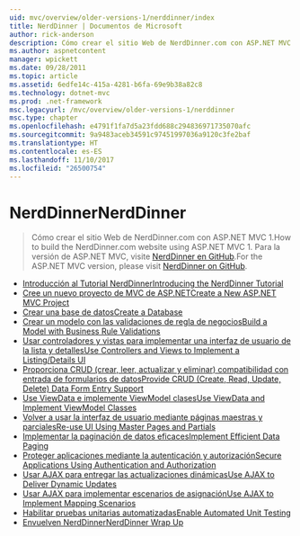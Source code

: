 ```yaml
---
uid: mvc/overview/older-versions-1/nerddinner/index
title: NerdDinner | Documentos de Microsoft
author: rick-anderson
description: Cómo crear el sitio Web de NerdDinner.com con ASP.NET MVC 1. Para la versión de ASP.NET MVC 3, visite nerddinner en GitHub.
ms.author: aspnetcontent
manager: wpickett
ms.date: 09/28/2011
ms.topic: article
ms.assetid: 6edfe14c-415a-4281-b6fa-69e9b38a82c8
ms.technology: dotnet-mvc
ms.prod: .net-framework
msc.legacyurl: /mvc/overview/older-versions-1/nerddinner
msc.type: chapter
ms.openlocfilehash: e4791f1fa7d5a23fdd688c294836971735070afc
ms.sourcegitcommit: 9a9483aceb34591c97451997036a9120c3fe2baf
ms.translationtype: HT
ms.contentlocale: es-ES
ms.lasthandoff: 11/10/2017
ms.locfileid: "26500754"
---
```

<a name="nerddinner"></a><span data-ttu-id="70a63-104">NerdDinner</span><span class="sxs-lookup"><span data-stu-id="70a63-104">NerdDinner</span></span>
====================
> <span data-ttu-id="70a63-105">Cómo crear el sitio Web de NerdDinner.com con ASP.NET MVC 1.</span><span class="sxs-lookup"><span data-stu-id="70a63-105">How to build the NerdDinner.com website using ASP.NET MVC 1.</span></span> <span data-ttu-id="70a63-106">Para la versión de ASP.NET MVC, visite [NerdDinner en GitHub](https://github.com/AspNetMVPSamples/NerdDinner).</span><span class="sxs-lookup"><span data-stu-id="70a63-106">For the ASP.NET MVC version, please visit [NerdDinner on GitHub](https://github.com/AspNetMVPSamples/NerdDinner).</span></span>


- [<span data-ttu-id="70a63-107">Introducción al Tutorial NerdDinner</span><span class="sxs-lookup"><span data-stu-id="70a63-107">Introducing the NerdDinner Tutorial</span></span>](introducing-the-nerddinner-tutorial.md)
- [<span data-ttu-id="70a63-108">Cree un nuevo proyecto de MVC de ASP.NET</span><span class="sxs-lookup"><span data-stu-id="70a63-108">Create a New ASP.NET MVC Project</span></span>](create-a-new-aspnet-mvc-project.md)
- [<span data-ttu-id="70a63-109">Crear una base de datos</span><span class="sxs-lookup"><span data-stu-id="70a63-109">Create a Database</span></span>](create-a-database.md)
- [<span data-ttu-id="70a63-110">Crear un modelo con las validaciones de regla de negocios</span><span class="sxs-lookup"><span data-stu-id="70a63-110">Build a Model with Business Rule Validations</span></span>](build-a-model-with-business-rule-validations.md)
- [<span data-ttu-id="70a63-111">Usar controladores y vistas para implementar una interfaz de usuario de la lista y detalles</span><span class="sxs-lookup"><span data-stu-id="70a63-111">Use Controllers and Views to Implement a Listing/Details UI</span></span>](use-controllers-and-views-to-implement-a-listingdetails-ui.md)
- [<span data-ttu-id="70a63-112">Proporciona CRUD (crear, leer, actualizar y eliminar) compatibilidad con entrada de formularios de datos</span><span class="sxs-lookup"><span data-stu-id="70a63-112">Provide CRUD (Create, Read, Update, Delete) Data Form Entry Support</span></span>](provide-crud-create-read-update-delete-data-form-entry-support.md)
- [<span data-ttu-id="70a63-113">Use ViewData e implemente ViewModel clases</span><span class="sxs-lookup"><span data-stu-id="70a63-113">Use ViewData and Implement ViewModel Classes</span></span>](use-viewdata-and-implement-viewmodel-classes.md)
- [<span data-ttu-id="70a63-114">Volver a usar la interfaz de usuario mediante páginas maestras y parciales</span><span class="sxs-lookup"><span data-stu-id="70a63-114">Re-use UI Using Master Pages and Partials</span></span>](re-use-ui-using-master-pages-and-partials.md)
- [<span data-ttu-id="70a63-115">Implementar la paginación de datos eficaces</span><span class="sxs-lookup"><span data-stu-id="70a63-115">Implement Efficient Data Paging</span></span>](implement-efficient-data-paging.md)
- [<span data-ttu-id="70a63-116">Proteger aplicaciones mediante la autenticación y autorización</span><span class="sxs-lookup"><span data-stu-id="70a63-116">Secure Applications Using Authentication and Authorization</span></span>](secure-applications-using-authentication-and-authorization.md)
- [<span data-ttu-id="70a63-117">Usar AJAX para entregar las actualizaciones dinámicas</span><span class="sxs-lookup"><span data-stu-id="70a63-117">Use AJAX to Deliver Dynamic Updates</span></span>](use-ajax-to-deliver-dynamic-updates.md)
- [<span data-ttu-id="70a63-118">Usar AJAX para implementar escenarios de asignación</span><span class="sxs-lookup"><span data-stu-id="70a63-118">Use AJAX to Implement Mapping Scenarios</span></span>](use-ajax-to-implement-mapping-scenarios.md)
- [<span data-ttu-id="70a63-119">Habilitar pruebas unitarias automatizadas</span><span class="sxs-lookup"><span data-stu-id="70a63-119">Enable Automated Unit Testing</span></span>](enable-automated-unit-testing.md)
- [<span data-ttu-id="70a63-120">Envuelven NerdDinner</span><span class="sxs-lookup"><span data-stu-id="70a63-120">NerdDinner Wrap Up</span></span>](nerddinner-wrap-up.md)

